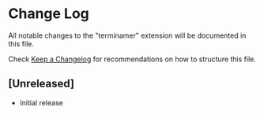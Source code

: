 # Change Log

All notable changes to the "terminamer" extension will be documented in this file.

Check [Keep a Changelog](http://keepachangelog.com/) for recommendations on how to structure this file.

## [Unreleased]

- Initial release